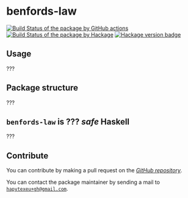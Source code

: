 # benfords-law
[![Build Status of the package by GitHub actions](https://github.com/hapytex/benfords-law/actions/workflows/build-ci.yml/badge.svg)](https://github.com/hapytex/benfords-law/actions/workflows/build-ci.yml)
[![Build Status of the package by Hackage](https://matrix.hackage.haskell.org/api/v2/packages/benfords-law/badge)](https://matrix.hackage.haskell.org/#/package/benfords-law)
[![Hackage version badge](https://img.shields.io/hackage/v/benfords-law.svg)](https://hackage.haskell.org/package/benfords-law)

## Usage

???

## Package structure

???

## `benfords-law` is ??? *safe* Haskell

???

## Contribute

You can contribute by making a pull request on the [*GitHub
repository*](https://github.com/hapytex/benfords-law).

You can contact the package maintainer by sending a mail to
[`hapytexeu+gh@gmail.com`](mailto:hapytexeu+gh@gmail.com).
